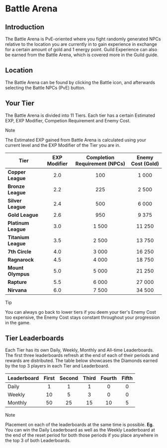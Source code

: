 # Battle Arena

## Introduction

The Battle Arena is PvE-oriented where you fight randomly generated NPCs relative to the location you are currently in to gain experience in exchange for a certain amount of gold and 1 energy point. Guild Experience can also be earned from the Battle Arena, which is covered more in the Guild guide.

## Location

The Battle Arena can be found by clicking the Battle icon, and afterwards selecting the Battle NPCs (PvE) button.

## Your Tier

The Battle Arena is divided into 11 Tiers. Each tier has a certain Estimated EXP, EXP Modifier, Competion Requirement and Enemy Cost.

> [!Note]
> The Estimated EXP gained from Battle Arena is calculated using your current level and the EXP Modifier of the Tier you are in.

| Tier                | EXP Modifier | Completion Requirement (NPCs) | Enemy Cost (Gold) |
|---------------------| :----------: |          :----------:         |    :----------:   |
| **Copper League**   | 2.0          | 100                           | 1 000
| **Bronze League**   | 2.2          | 225                           | 2 500
| **Silver League**   | 2.4          | 500                           | 6 000
| **Gold League**     | 2.6          | 950                           | 9 375
| **Platinum League** | 3.0          | 1 500                         | 11 250
| **Titanium League** | 3.5          | 2 500                         | 13 750
| **7th Circle**      | 4.0          | 3 000                         | 16 250
| **Ragnarock**       | 4.5          | 4 000                         | 18 750
| **Mount Olympus**   | 5.0          | 5 000                         | 21 250
| **Rapture**         | 5.5          | 6 000                         | 27 000
| **Nirvana**         | 6.0          | 7 500                         | 34 500

> [!Tip]
> You can always go back to lower tiers if you deem your tier's Enemy Cost too expensive, the Enemy Cost stays constant throughout your progression in the game.

## Tier Leaderboards

Each Tier has its own Daily, Weekly, Monthly and All-time Leaderboards. The first three leaderboards refresh at the end of each of their periods and rewards are distributed. The table below showcases the Diamonds earned by the top 3 players in each Tier and Leaderboard.

| Leaderboard | First | Second | Third | Fourth | Fifth |
|-------------| :---: | :---:  | :---: |  :---: | :---: |
| Daily       | 1     | 1      | 1     | 0      | 0     |
| Weekly      | 10    | 5      | 3     | 0      | 0     |
| Monthly     | 50    | 25     | 15    | 10     | 5     |

> [!Note]
> Placement on each of the leaderboards at the same time is possible. **Eg.** You can win the Daily Leaderboard as well as the Weekly Leaderboard at the end of the reset period for both those periods if you place anywhere in the top 3 of both Leaderboards.

